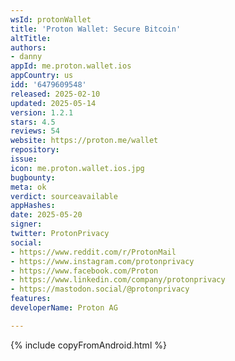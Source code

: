 ```yaml
---
wsId: protonWallet
title: 'Proton Wallet: Secure Bitcoin'
altTitle: 
authors:
- danny
appId: me.proton.wallet.ios
appCountry: us
idd: '6479609548'
released: 2025-02-10
updated: 2025-05-14
version: 1.2.1
stars: 4.5
reviews: 54
website: https://proton.me/wallet
repository: 
issue: 
icon: me.proton.wallet.ios.jpg
bugbounty: 
meta: ok
verdict: sourceavailable
appHashes: 
date: 2025-05-20
signer: 
twitter: ProtonPrivacy
social:
- https://www.reddit.com/r/ProtonMail
- https://www.instagram.com/protonprivacy
- https://www.facebook.com/Proton
- https://www.linkedin.com/company/protonprivacy
- https://mastodon.social/@protonprivacy
features: 
developerName: Proton AG

---
```


{% include copyFromAndroid.html %}
